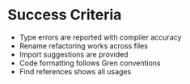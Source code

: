 # Success Criteria
- Type errors are reported with compiler accuracy
- Rename refactoring works across files
- Import suggestions are provided
- Code formatting follows Gren conventions
- Find references shows all usages
